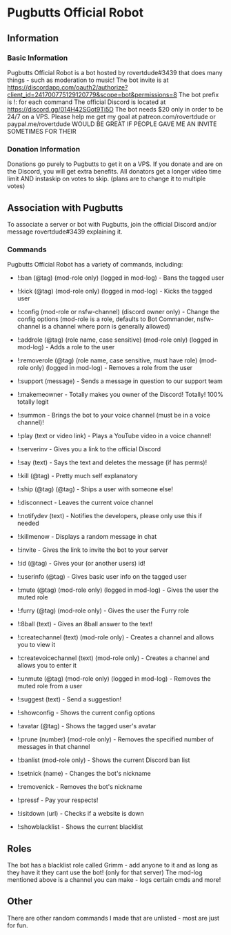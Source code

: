 # Pugbutts Official Robot
## Information

### Basic Information
Pugbutts Official Robot is a bot hosted by rovertdude#3439 that does many things - such as moderation to music!
The bot invite is at https://discordapp.com/oauth2/authorize?client_id=241700775129120779&scope=bot&permissions=8
The bot prefix is !: for each command
The official Discord is located at https://discord.gg/014H42SGot9Ti5D
The bot needs $20 only in order to be 24/7 on a VPS. Please help me get my goal at patreon.com/rovertdude or paypal.me/rovertdude
WOULD BE GREAT IF PEOPLE GAVE ME AN INVITE SOMETIMES FOR THEIR 

### Donation Information
Donations go purely to Pugbutts to get it on a VPS. If you donate and are on the Discord, you will get extra benefits. All donators get a longer video time limit AND instaskip on votes to skip. (plans are to change it to multiple votes)

## Association with Pugbutts
To associate a server or bot with Pugbutts, join the official Discord and/or message rovertdude#3439 explaining it.


### Commands
Pugbutts Official Robot has a variety of commands, including:

* !:ban (@tag) (mod-role only) (logged in mod-log) - Bans the tagged user

* !:kick (@tag) (mod-role only) (logged in mod-log) - Kicks the tagged user

* !:config (mod-role or nsfw-channel) (discord owner only) - Change the config options (mod-role is a role, defaults to Bot Commander, nsfw-channel is a channel where porn is generally allowed)

* !:addrole (@tag) (role name, case sensitive) (mod-role only) (logged in mod-log) - Adds a role to the user

* !:removerole (@tag) (role name, case sensitive, must have role) (mod-role only) (logged in mod-log) - Removes a role from the user

- !:support (message) - Sends a message in question to our support team

- !:makemeowner - Totally makes you owner of the Discord! Totally! 100% totally legit

- !:summon - Brings the bot to your voice channel (must be in a voice channel)!

- !:play (text or video link) - Plays a YouTube video in a voice channel!

- !:serverinv - Gives you a link to the official Discord

- !:say (text) - Says the text and deletes the message (if has perms)!

- !:kill (@tag) - Pretty much self explanatory

- !:ship (@tag) (@tag) - Ships a user with someone else!

- !:disconnect - Leaves the current voice channel

- !:notifydev (text) - Notifies the developers, please only use this if needed

- !:killmenow - Displays a random message in chat

- !:invite - Gives the link to invite the bot to your server

- !:id (@tag) - Gives your (or another users) id!

- !:userinfo (@tag) - Gives basic user info on the tagged user

* !:mute (@tag) (mod-role only) (logged in mod-log) - Gives the user the muted role

* !:furry (@tag) (mod-role only) - Gives the user the Furry role

- !:8ball (text) - Gives an 8ball answer to the text!

* !:createchannel (text) (mod-role only) - Creates a channel and allows you to view it

* !:createvoicechannel (text) (mod-role only) - Creates a channel and allows you to enter it

* !:unmute (@tag) (mod-role only) (logged in mod-log) - Removes the muted role from a user

- !:suggest (text) - Send a suggestion!

- !:showconfig - Shows the current config options

- !:avatar (@tag) - Shows the tagged user's avatar

* !:prune (number) (mod-role only) - Removes the specified number of messages in that channel

* !:banlist (mod-role only) - Shows the current Discord ban list

- !:setnick (name) - Changes the bot's nickname

- !:removenick - Removes the bot's nickname

- !:pressf - Pay your respects!

- !:isitdown (url) - Checks if a website is down

- !:showblacklist - Shows the current blacklist


## Roles
The bot has a blacklist role called Grimm - add anyone to it and as long as they have it they cant use the bot! (only for that server)
The mod-log mentioned above is a channel you can make - logs certain cmds and more!

## Other
There are other random commands I made that are unlisted - most are just for fun.
